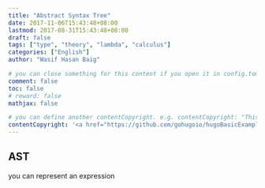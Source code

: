 ```yaml
---
title: "Abstract Syntax Tree"
date: 2017-11-06T15:43:48+08:00
lastmod: 2017-08-31T15:43:48+08:00
draft: false
tags: ["type", "theory", "lambda", "calculus"]
categories: ["English"]
author: "Wasif Hasan Baig"

# you can close something for this content if you open it in config.toml.
comment: false
toc: false
# reward: false
mathjax: false

# you can define another contentCopyright. e.g. contentCopyright: "This is an another copyright."
contentCopyright: '<a href="https://github.com/gohugoio/hugoBasicExample" rel="noopener" target="_blank">See origin</a>'
---
```


## AST

you can represent an expression 
